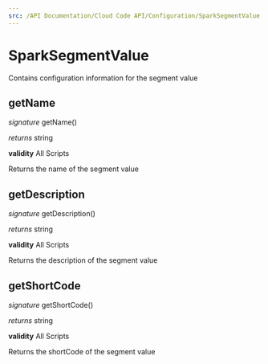 ```yaml
---
src: /API Documentation/Cloud Code API/Configuration/SparkSegmentValue.md
---
```


# SparkSegmentValue

Contains configuration information for the segment value



## getName

_signature_ getName()</p>

_returns_ string</p>

<b>validity</b> All Scripts

Returns the name of the segment value


## getDescription

_signature_ getDescription()</p>

_returns_ string</p>

<b>validity</b> All Scripts

Returns the description of the segment value


## getShortCode

_signature_ getShortCode()</p>

_returns_ string</p>

<b>validity</b> All Scripts

Returns the shortCode of the segment value


